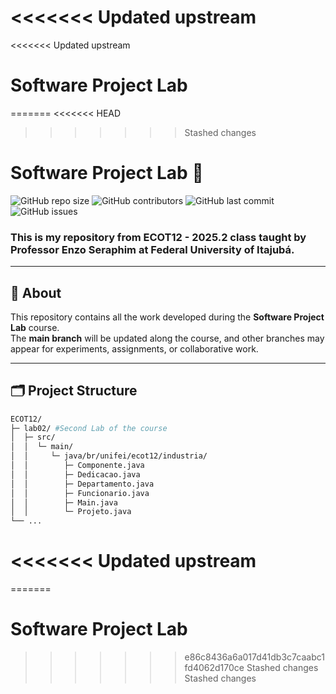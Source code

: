 <<<<<<< Updated upstream
=======
<<<<<<< Updated upstream
# Software Project Lab
=======
<<<<<<< HEAD
>>>>>>> Stashed changes
# Software Project Lab 🚀

![GitHub repo size](https://img.shields.io/github/repo-size/pedrocorsini/ecot12?style=for-the-badge)
![GitHub contributors](https://img.shields.io/github/contributors/pedrocorsini/ecot12?style=for-the-badge)
![GitHub last commit](https://img.shields.io/github/last-commit/pedrocorsini/ecot12?style=for-the-badge)
![GitHub issues](https://img.shields.io/github/issues/pedrocorsini/ecot12?style=for-the-badge)

### This is my repository from **ECOT12 - 2025.2** class taught by **Professor Enzo Seraphim** at **Federal University of Itajubá**.

---

## 📖 About

This repository contains all the work developed during the **Software Project Lab** course.  
The **main branch** will be updated along the course, and other branches may appear for experiments, assignments, or collaborative work.

---

## 🗂️ Project Structure

```bash
ECOT12/
├─ lab02/ #Second Lab of the course
│  ├─ src/
│  │  └─ main/
│  │     └─ java/br/unifei/ecot12/industria/ 
│  │        ├─ Componente.java 
│  │        ├─ Dedicacao.java
│  │        ├─ Departamento.java
│  │        ├─ Funcionario.java
│  │        ├─ Main.java
│  │        └─ Projeto.java
└── ...
```
<<<<<<< Updated upstream
=======
=======
# Software Project Lab
>>>>>>> e86c8436a6a017d41db3c7caabc1fd4062d170ce
>>>>>>> Stashed changes
>>>>>>> Stashed changes
